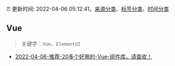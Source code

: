 :alarm_clock: 更新时间: 2022-04-06 05:12:41。[来源分类](../README.md)、[标签分类](../TAGS.md)、[时间分类](../TIMELINE.md)

## Vue


> 关键字：`Vue`、`ElementUI`



- [2022-04-06-推荐-20多个好用的-Vue-组件库，请查收！](https://toutiao.io/k/sskayyw) 